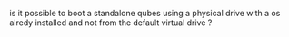 is it possible to boot a standalone qubes using a physical drive with a os alredy installed and not from the default virtual drive ?